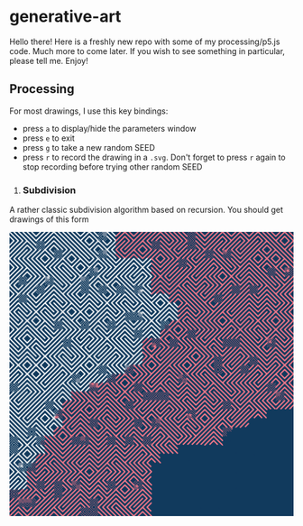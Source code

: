 # generative-art

Hello there! Here is a freshly new repo with some of my
processing/p5.js code. Much more to come later. If you wish to see
something in particular, please tell me. Enjoy!

## Processing
For most drawings, I use this key bindings:
- press `a` to display/hide the parameters window
- press `e` to exit
- press `g` to take a new random SEED
- press `r` to record the drawing in a `.svg`. Don't forget to press `r` again to stop recording before trying other random SEED

1. ### Subdivision

A rather classic subdivision algorithm based on recursion. You should get drawings of this form

![](sketchbook/processing/subdivision/subdivision-SEED11726419.svg)